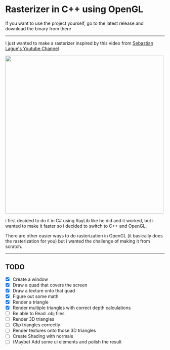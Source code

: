 # Rasterizer in C++ using OpenGL

If you want to use the project yourself, go to the latest release and download the binary from there

---

I just wanted to make a rasterizer inspired by this video from [Sebastian Lague's Youtube Channel](https://www.youtube.com/@SebastianLague)

<a href="https://www.youtube.com/watch?v=yyJ-hdISgnw" target="_blank">
<img src="https://img.youtube.com/vi/yyJ-hdISgnw/maxresdefault.jpg" width="500">
</a>

i first decided to do it in C# using RayLib like he did and it worked, but i wanted to make it faster so i decided to switch to C++ and OpenGL.

There are other easier ways to do rasterization in OpenGL (it basically does the rasterization for you) but i wanted the challenge of making it from scratch.

---

## TODO

 - [x] Create a window
 - [x] Draw a quad that covers the screen
 - [x] Draw a texture onto that quad
 - [x] Figure out some math
 - [x] Render a triangle
 - [x] Render multiple triangles with correct depth calculations
 - [ ] Be able to Read .obj files
 - [ ] Render 3D triangles
 - [ ] Clip triangles correctly
 - [ ] Render textures onto those 3D triangles
 - [ ] Create Shading with normals
 - [ ] (Maybe) Add some ui elements and polish the result